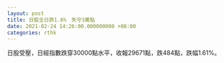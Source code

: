 ```yaml
---
layout: post
title: 日股全日跌1.6%　失守3萬點
date: 2021-02-24 14:26:00.000000000 +08:00
categories: rthk
---
```


日股受壓，日經指數跌穿30000點水平，收報29671點，跌484點，跌幅1.61%。
